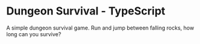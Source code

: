 # Dungeon Survival - TypeScript

A simple dungeon survival game. Run and jump between falling rocks, how long can you survive?